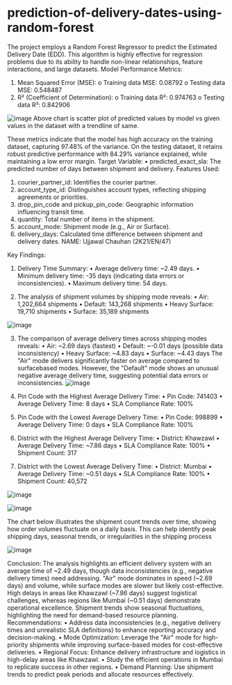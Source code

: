 # prediction-of-delivery-dates-using-random-forest
The project employs a Random Forest Regressor to predict the Estimated Delivery Date (EDD). This algorithm is highly effective for regression problems due to its ability to handle non-linear relationships, feature interactions, and large datasets. 
Model Performance Metrics:
1.	Mean Squared Error (MSE):
o	Training data MSE: 0.08792
o	Testing data MSE: 0.548487
2.	R² (Coefficient of Determination):
o	Training data R²: 0.974763
o	Testing data R²: 0.842906

![image](https://github.com/user-attachments/assets/a2aa3d02-c45f-4ec1-a44a-77cc425182d5)
Above chart is scatter plot of predicted values by model vs given values in the dataset with a trendline of same.

These metrics indicate that the model has high accuracy on the training dataset, capturing 97.48% of the variance. On the testing dataset, it retains robust predictive performance with 84.29% variance explained, while maintaining a low error margin.
Target Variable: 
	• 	predicted_exact_sla: The predicted number of days between shipment and delivery. 
Features Used: 
1.	courier_partner_id: Identifies the courier partner. 
2.	account_type_id: Distinguishes account types, reflecting shipping agreements or priorities. 
3.	drop_pin_code and pickup_pin_code: Geographic information influencing transit time. 
4.	quantity: Total number of items in the shipment. 
5.	account_mode: Shipment mode (e.g., Air or Surface). 
6.	delivery_days: Calculated time difference between shipment and delivery dates. 
NAME: Ujjawal Chauhan 
(2K21/EN/47) 
 
 
Key Findings:                                                                                                            
1.	Delivery Time Summary: 
•	Average delivery time: ~2.49 days. 
•	Minimum delivery time: -35 days (indicating data errors or inconsistencies). 
•	Maximum delivery time: 54 days. 
 
2.	The analysis of shipment volumes by shipping mode reveals: 
•	Air: 1,202,664 shipments 
•	Default: 143,268 shipments 
•	Heavy Surface: 19,710 shipments 
•	Surface: 35,189 shipments 
  
 
 ![image](https://github.com/user-attachments/assets/868f6aea-86f0-4ced-bc0a-40788607e889)

 
3.	The comparison of average delivery times across shipping modes reveals: 
•	Air: ~2.69 days (fastest) 
•	Default: ~-0.01 days (possible data inconsistency) 
•	Heavy Surface: ~4.83 days 
•	Surface: ~4.43 days 
The "Air" mode delivers significantly faster on average compared to surfacebased modes. However, the "Default" mode shows an unusual negative average delivery time, suggesting potential data errors or inconsistencies. 
  ![image](https://github.com/user-attachments/assets/746592c6-88ae-4eff-9074-9a9750514d97)

4.	Pin Code with the Highest Average Delivery Time: 
•	Pin Code: 741403 
•	Average Delivery Time: 8 days 
•	SLA Compliance Rate: 100% 
 
5.	Pin Code with the Lowest Average Delivery Time: 
•	Pin Code: 998899 
•	Average Delivery Time: 0 days 
•	SLA Compliance Rate: 100% 
6.	District with the Highest Average Delivery Time: 
•	District: Khawzawl 
•	Average Delivery Time: ~7.86 days 
•	SLA Compliance Rate: 100% 
•	Shipment Count: 317 
 
7.	District with the Lowest Average Delivery Time: 
•	District: Mumbai 
•	Average Delivery Time: ~0.51 days 
•	SLA Compliance Rate: 100% 
•	Shipment Count: 40,572 
 
 
 ![image](https://github.com/user-attachments/assets/ff7690f9-61fa-41f9-bb59-d55dc2aa171e)

 ![image](https://github.com/user-attachments/assets/05d33e14-e8a7-474e-9a17-a32509425c51)

  
The chart below illustrates the shipment count trends over time, showing how order volumes fluctuate on a daily basis. This can help identify peak shipping days, seasonal trends, or irregularities in the shipping process 
  
 ![image](https://github.com/user-attachments/assets/ae743951-bafb-4d61-905b-24bfdc3ebb30)

Conclusion: 
The analysis highlights an efficient delivery system with an average time of ~2.49 days, though data inconsistencies (e.g., negative delivery times) need addressing. "Air" mode dominates in speed (~2.69 days) and volume, while surface modes are slower but likely cost-effective. High delays in areas like Khawzawl (~7.86 days) suggest logistical challenges, whereas regions like Mumbai (~0.51 days) demonstrate operational excellence. Shipment trends show seasonal fluctuations, highlighting the need for demand-based resource planning. 
Recommendations: 
•	Address data inconsistencies (e.g., negative delivery times and unrealistic SLA definitions) to enhance reporting accuracy and decision-making. 
•	Mode Optimization: Leverage the "Air" mode for high-priority shipments while improving surface-based modes for cost-effective deliveries. 
•	Regional Focus: Enhance delivery infrastructure and logistics in high-delay areas like Khawzawl. 
•	Study the efficient operations in Mumbai to replicate success in other regions. 
•	Demand Planning: Use shipment trends to predict peak periods and allocate resources effectively. 
 
 

 

